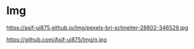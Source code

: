 # Img
https://asif-ui875.github.io/Img/pexels-bri-schneiter-28802-346529.jpg

https://github.com/Asif-ui875/Img/n.jpg
